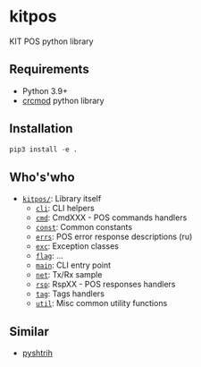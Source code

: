 # kitpos

KIT POS python library

## Requirements
- Python 3.9+
- [crcmod](https://crcmod.sourceforge.net) python library

## Installation

```py
pip3 install -e .
```

## Who's'who
- [`kitpos/`](`kitpos`): Library itself
  + [`cli`](kitpos/cli.py): CLI helpers
  + [`cmd`](kitpos/cmd.py): CmdXXX - POS commands handlers
  + [`const`](kitpos/const.py): Common constants
  + [`errs`](kitpos/errs.py): POS error response descriptions (ru)
  + [`exc`](kitpos/exc.py): Exception classes
  + [`flag`](kitpos/flag.py): &hellip;
  + [`main`](kitpos/main.py): CLI entry point
  + [`net`](kitpos/net.py): Tx/Rx sample
  + [`rsp`](kitpos/rsp.py): RspXX - POS responses handlers
  + [`tag`](kitpos/tag.py): Tags handlers
  + [`util`](kitpos/util.py): Misc common utility functions

## Similar
- [pyshtrih](https://github.com/oleg-golovanov/pyshtrih)
